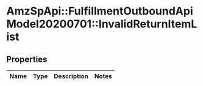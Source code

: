 # AmzSpApi::FulfillmentOutboundApiModel20200701::InvalidReturnItemList

## Properties
Name | Type | Description | Notes
------------ | ------------- | ------------- | -------------

